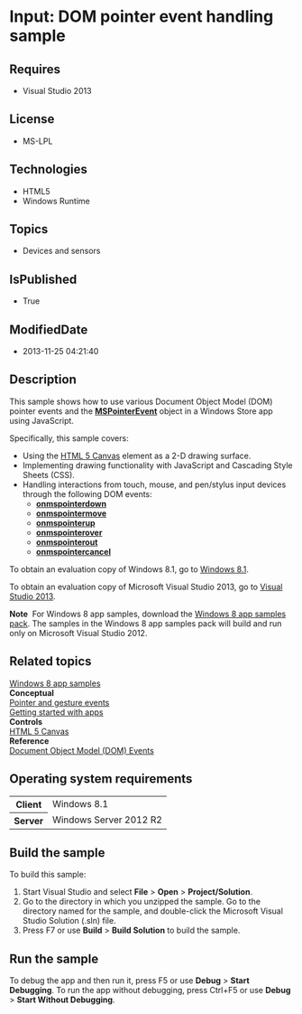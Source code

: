 # Input: DOM pointer event handling sample
## Requires
* Visual Studio 2013
## License
* MS-LPL
## Technologies
* HTML5
* Windows Runtime
## Topics
* Devices and sensors
## IsPublished
* True
## ModifiedDate
* 2013-11-25 04:21:40
## Description

<div id="mainSection">
<p>This sample shows how to use various Document Object Model (DOM) pointer events and the
<a href="http://msdn.microsoft.com/library/windows/apps/hh441233"><b>MSPointerEvent</b></a> object in a Windows Store app using JavaScript.
</p>
<p>Specifically, this sample covers:</p>
<ul>
<li>Using the <a href="http://msdn.microsoft.com/library/windows/apps/hh767302">HTML 5 Canvas</a> element as a 2-D drawing surface.
</li><li>Implementing drawing functionality with JavaScript and Cascading Style Sheets (CSS).
</li><li>Handling interactions from touch, mouse, and pen/stylus input devices through the following DOM events:
<ul>
<li><a href="http://msdn.microsoft.com/library/windows/apps/hh465891"><b>onmspointerdown</b></a>
</li><li><a href="http://msdn.microsoft.com/library/windows/apps/hh465899"><b>onmspointermove</b></a>
</li><li><a href="http://msdn.microsoft.com/library/windows/apps/hh465912"><b>onmspointerup</b></a>
</li><li><a href="http://msdn.microsoft.com/library/windows/apps/hh465907"><b>onmspointerover</b></a>
</li><li><a href="http://msdn.microsoft.com/library/windows/apps/hh465904"><b>onmspointerout</b></a>
</li><li><a href="http://msdn.microsoft.com/library/windows/apps/hh868516"><b>onmspointercancel</b></a>
</li></ul>
</li></ul>
<p></p>
<p>To obtain an evaluation copy of Windows&nbsp;8.1, go to <a href="http://go.microsoft.com/fwlink/p/?linkid=301696">
Windows&nbsp;8.1</a>.</p>
<p>To obtain an evaluation copy of Microsoft Visual Studio&nbsp;2013, go to <a href="http://go.microsoft.com/fwlink/p/?linkid=301697">
Visual Studio&nbsp;2013</a>.</p>
<p></p>
<p class="note"><b>Note</b>&nbsp;&nbsp;For Windows&nbsp;8 app samples, download the <a href="http://go.microsoft.com/fwlink/p/?LinkId=301698">
Windows&nbsp;8 app samples pack</a>. The samples in the Windows&nbsp;8 app samples pack will build and run only on Microsoft Visual Studio&nbsp;2012.</p>
<p></p>
<h2><a id="related_topics"></a>Related topics</h2>
<dl><dt><a href="http://go.microsoft.com/fwlink/p/?LinkID=227694">Windows 8 app samples</a>
</dt><dt><b>Conceptual</b> </dt><dt><a href="http://msdn.microsoft.com/library/windows/apps/hh673557">Pointer and gesture events</a>
</dt><dt><a href="http://msdn.microsoft.com/library/windows/apps/">Getting started with apps</a>
</dt><dt><b>Controls</b> </dt><dt><a href="http://msdn.microsoft.com/library/windows/apps/hh767302">HTML 5 Canvas</a>
</dt><dt><b>Reference</b> </dt><dt><a href="http://msdn.microsoft.com/library/windows/apps/hh767307">Document Object Model (DOM) Events</a>
</dt></dl>
<h2>Operating system requirements</h2>
<table>
<tbody>
<tr>
<th>Client</th>
<td><dt>Windows&nbsp;8.1 </dt></td>
</tr>
<tr>
<th>Server</th>
<td><dt>Windows Server&nbsp;2012&nbsp;R2 </dt></td>
</tr>
</tbody>
</table>
<h2>Build the sample</h2>
<p>To build this sample:</p>
<ol>
<li>Start Visual Studio and select <b>File</b> &gt; <b>Open</b> &gt; <b>Project/Solution</b>.
</li><li>Go to the directory in which you unzipped the sample. Go to the directory named for the sample, and double-click the Microsoft Visual Studio Solution (.sln) file.
</li><li>Press F7 or use <b>Build</b> &gt; <b>Build Solution</b> to build the sample. </li></ol>
<p></p>
<h2>Run the sample</h2>
<p>To debug the app and then run it, press F5 or use <b>Debug</b> &gt; <b>Start Debugging</b>. To run the app without debugging, press Ctrl&#43;F5 or use
<b>Debug</b> &gt; <b>Start Without Debugging</b>.</p>
</div>
